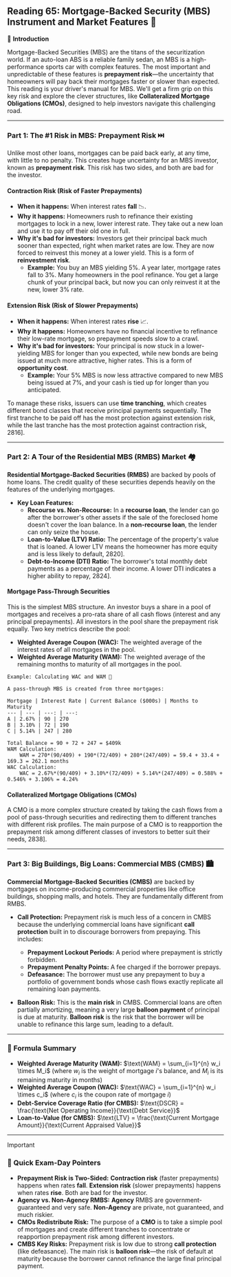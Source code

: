 ## Reading 65: Mortgage-Backed Security (MBS) Instrument and Market Features 🏡

🎯 **Introduction**

Mortgage-Backed Securities (MBS) are the titans of the securitization world. If an auto-loan ABS is a reliable family sedan, an MBS is a high-performance sports car with complex features. The most important and unpredictable of these features is **prepayment risk**—the uncertainty that homeowners will pay back their mortgages faster or slower than expected. This reading is your driver's manual for MBS. We'll get a firm grip on this key risk and explore the clever structures, like **Collateralized Mortgage Obligations (CMOs)**, designed to help investors navigate this challenging road.

---

### Part 1: The #1 Risk in MBS: Prepayment Risk ⏭️

Unlike most other loans, mortgages can be paid back early, at any time, with little to no penalty. This creates huge uncertainty for an MBS investor, known as **prepayment risk**. This risk has two sides, and both are bad for the investor.

#### **Contraction Risk (Risk of Faster Prepayments)**

* **When it happens:** When interest rates **fall** 📉.
* **Why it happens:** Homeowners rush to refinance their existing mortgages to lock in a new, lower interest rate. They take out a new loan and use it to pay off their old one in full.
* **Why it's bad for investors:** Investors get their principal back much sooner than expected, right when market rates are low. They are now forced to reinvest this money at a lower yield. This is a form of **reinvestment risk**.
    * **Example:** You buy an MBS yielding 5%. A year later, mortgage rates fall to 3%. Many homeowners in the pool refinance. You get a large chunk of your principal back, but now you can only reinvest it at the new, lower 3% rate.

#### **Extension Risk (Risk of Slower Prepayments)**

* **When it happens:** When interest rates **rise** 📈.
* **Why it happens:** Homeowners have no financial incentive to refinance their low-rate mortgage, so prepayment speeds slow to a crawl.
* **Why it's bad for investors:** Your principal is now stuck in a lower-yielding MBS for longer than you expected, while new bonds are being issued at much more attractive, higher rates. This is a form of **opportunity cost**.
    * **Example:** Your 5% MBS is now less attractive compared to new MBS being issued at 7%, and your cash is tied up for longer than you anticipated.

To manage these risks, issuers can use **time tranching**, which creates different bond classes that receive principal payments sequentially. The first tranche to be paid off has the most protection against extension risk, while the last tranche has the most protection against contraction risk, 2816].

---

### Part 2: A Tour of the Residential MBS (RMBS) Market 🏘️

**Residential Mortgage-Backed Securities (RMBS)** are backed by pools of home loans. The credit quality of these securities depends heavily on the features of the underlying mortgages.

* **Key Loan Features:**
    * **Recourse vs. Non-Recourse:** In a **recourse loan**, the lender can go after the borrower's other assets if the sale of the foreclosed home doesn't cover the loan balance. In a **non-recourse loan**, the lender can only seize the house.
    * **Loan-to-Value (LTV) Ratio:** The percentage of the property's value that is loaned. A lower LTV means the homeowner has more equity and is less likely to default, 2820].
    * **Debt-to-Income (DTI) Ratio:** The borrower's total monthly debt payments as a percentage of their income. A lower DTI indicates a higher ability to repay, 2824].

#### **Mortgage Pass-Through Securities**
This is the simplest MBS structure. An investor buys a share in a pool of mortgages and receives a pro-rata share of all cash flows (interest and any principal prepayments). All investors in the pool share the prepayment risk equally. Two key metrics describe the pool:

* **Weighted Average Coupon (WAC):** The weighted average of the interest rates of all mortgages in the pool.
* **Weighted Average Maturity (WAM):** The weighted average of the remaining months to maturity of all mortgages in the pool.


```text
Example: Calculating WAC and WAM 🧮

A pass-through MBS is created from three mortgages:

Mortgage | Interest Rate | Current Balance ($000s) | Months to Maturity
--- | --- | ---: | ---:
A | 2.67% | 90 | 270
B | 3.10% | 72 | 190
C | 5.14% | 247 | 280

Total Balance = 90 + 72 + 247 = $409k
WAM Calculation:
    WAM = 270*(90/409) + 190*(72/409) + 280*(247/409) = 59.4 + 33.4 + 169.3 = 262.1 months
WAC Calculation:
    WAC = 2.67%*(90/409) + 3.10%*(72/409) + 5.14%*(247/409) = 0.588% + 0.546% + 3.106% = 4.24%
```

#### **Collateralized Mortgage Obligations (CMOs)**
A CMO is a more complex structure created by taking the cash flows from a pool of pass-through securities and redirecting them to different tranches with different risk profiles. The main purpose of a CMO is to reapportion the prepayment risk among different classes of investors to better suit their needs, 2838].

---

### Part 3: Big Buildings, Big Loans: Commercial MBS (CMBS) 🏙️

**Commercial Mortgage-Backed Securities (CMBS)** are backed by mortgages on income-producing commercial properties like office buildings, shopping malls, and hotels. They are fundamentally different from RMBS.

* **Call Protection:** Prepayment risk is much less of a concern in CMBS because the underlying commercial loans have significant **call protection** built in to discourage borrowers from prepaying. This includes:
    * **Prepayment Lockout Periods:** A period where prepayment is strictly forbidden.
    * **Prepayment Penalty Points:** A fee charged if the borrower prepays.
    * **Defeasance:** The borrower must use any prepayment to buy a portfolio of government bonds whose cash flows exactly replicate all remaining loan payments.

* **Balloon Risk:** This is the **main risk** in CMBS. Commercial loans are often partially amortizing, meaning a very large **balloon payment** of principal is due at maturity. **Balloon risk** is the risk that the borrower will be unable to refinance this large sum, leading to a default.

---

### 🧪 Formula Summary

* **Weighted Average Maturity (WAM):**
    $\text{WAM} = \sum_{i=1}^{n} w_i \times M_i$
    (where $w_i$ is the weight of mortgage *i*'s balance, and $M_i$ is its remaining maturity in months)
* **Weighted Average Coupon (WAC):**
    $\text{WAC} = \sum_{i=1}^{n} w_i \times c_i$
    (where $c_i$ is the coupon rate of mortgage *i*)
* **Debt-Service Coverage Ratio (for CMBS):**
    $\text{DSCR} = \frac{\text{Net Operating Income}}{\text{Debt Service}}$ 
* **Loan-to-Value (for CMBS):**
    $\text{LTV} = \frac{\text{Current Mortgage Amount}}{\text{Current Appraised Value}}$ 

---

> [!IMPORTANT]
> ### 🎯 Quick Exam-Day Pointers
>
> * **Prepayment Risk is Two-Sided:** **Contraction risk** (faster prepayments) happens when rates **fall**. **Extension risk** (slower prepayments) happens when rates **rise**. Both are bad for the investor.
> * **Agency vs. Non-Agency RMBS:** **Agency** RMBS are government-guaranteed and very safe. **Non-Agency** are private, not guaranteed, and much riskier.
> * **CMOs Redistribute Risk:** The purpose of a **CMO** is to take a simple pool of mortgages and create different tranches to concentrate or reapportion prepayment risk among different investors.
> * **CMBS Key Risks:** Prepayment risk is low due to strong **call protection** (like defeasance). The main risk is **balloon risk**—the risk of default at maturity because the borrower cannot refinance the large final principal payment.